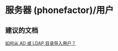 <properties
    pageTitle="服务器 (phonefactor)/用户"
    description="服务器 (phonefactor)/用户"
    service="microsoft.multifactorauthentication"
    resource=""
    authors="aashu"
    displayOrder=""
    selfHelpType="generic"
    supportTopicIds="32336340"
    resourceTags=""
    productPesIds="14947"
    cloudEnvironments="public"
/>


# 服务器 (phonefactor)/用户


## **建议的文档**
[如何从 AD 或 LDAP 目录导入用户？](https://azure.microsoft.com/documentation/articles/multi-factor-authentication-get-started-server-dirint/)



<!--HONumber=Jul16_HO4-->


